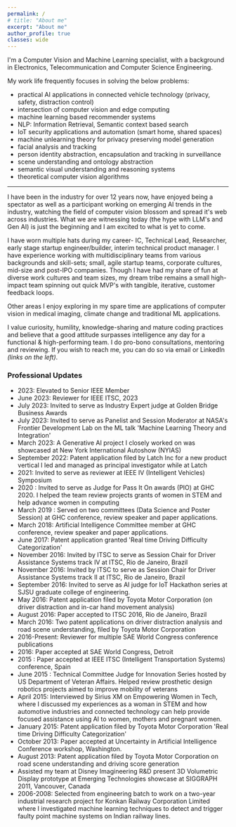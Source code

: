 ```yaml
---
permalink: /
# title: "About me"
excerpt: "About me"
author_profile: true
classes: wide
---
```


I'm a Computer Vision and Machine Learning specialist, with a background in Electronics, Telecommunication and Computer Science Engineering.

My work life frequently focuses in solving the below problems:
* practical AI applications in connected vehicle technology (privacy, safety, distraction control)
* intersection of computer vision and edge computing
* machine learning based recommender systems
* NLP: Information Retrieval, Semantic context based search
* IoT security applications and automation (smart home, shared spaces)
* machine unlearning theory for privacy preserving model generation
* facial analysis and tracking
* person identity abstraction, encapsulation and tracking in surveillance
* scene understanding and ontology abstraction
* semantic visual understanding and reasoning systems
* theoretical computer vision algorithms

---
I have been in the industry for over 12 years now, have enjoyed being a spectator as well as a participant working on emerging AI trends in the industry, watching the field of computer vision blossom and spread it's web across industries. 
What we are witnessing today (the hype with LLM's and Gen AI) is just the beginning and I am excited to what is yet to come.

I have worn multiple hats during my career- IC, Technical Lead, Researcher, early stage startup engineer/builder, interim technical product manager.
I have experience working with multidisciplinary teams from various backgrounds and skill-sets; small, agile startup teams, corporate cultures, mid-size and post-IPO companies. 
Though I have had my share of fun at diverse work cultures and team sizes, my dream tribe remains a small high-impact team spinning out quick MVP's with tangible, iterative, customer feedback loops.

Other areas I enjoy exploring in my spare time are applications of computer vision in medical imaging, climate change and traditional ML applications.

I value curiosity, humility, knowledge-sharing and mature coding practices and believe that a good attitude surpasses intelligence any day for a functional & high-performing team.
I do pro-bono consultations, mentoring and reviewing. If you wish to reach me, you can do so via email or LinkedIn _(links on the left)_.


### Professional Updates

* 2023: Elevated to Senior IEEE Member 
* June 2023:  Reviewer for IEEE ITSC, 2023
* July 2023: Invited to serve as Industry Expert judge at Golden Bridge Business Awards
* July 2023: Invited to serve as Panelist and Session Moderator at NASA's Frontier Development Lab on the ML talk 'Machine Learning Theory and Integration'
* March 2023: A Generative AI project I closely worked on was showcased at New York International Autoshow (NYIAS)
* September 2022: Patent application filed by Latch Inc for a new product vertical I led and managed as principal investigator while at Latch
* 2021: Invited to serve as reviewer at IEEE IV (Intelligent Vehicles) Symposium
* 2020 : Invited to serve as Judge for Pass It On awards (PIO) at GHC 2020. I helped the team review projects grants of women in STEM and help advance women in computing 
* March 2019 : Served on two committees (Data Science and Poster Session) at GHC conference, review speaker and paper applications.
* March 2018: Artificial Intelligence Committee member at GHC conference, review speaker and paper applications.
* June 2017: Patent application granted 'Real time Driving Difficulty Categorization'
* November 2016: Invited by ITSC to serve as Session Chair for Driver Assistance Systems track IV at ITSC, Rio de Janeiro, Brazil
* November 2016: Invited by ITSC to serve as Session Chair for Driver Assistance Systems track II at ITSC, Rio de Janeiro, Brazil
* September 2016: Invited to serve as AI judge for IoT Hackathon series at SJSU graduate college of engineering.
* May 2016: Patent application filed by Toyota Motor Corporation (on driver distraction and in-car hand movement analysis)
* August 2016: Paper accepted to ITSC 2016, Rio de Janeiro, Brazil 
* March 2016: Two patent applications on driver distraction analysis and road scene understanding, filed by Toyota Motor Corporation
* 2016-Present: Reviewer for multiple SAE World Congress conference publications
* 2016: Paper accepted at SAE World Congress, Detroit
* 2015 : Paper accepted at IEEE ITSC (Intelligent Transportation Systems) conference, Spain
* June 2015 : Technical Committee Judge for Innovation Series hosted by US Department of Veteran Affairs. Helped review prosthetic design robotics projects aimed to improve mobility of veterans
* April 2015: Interviewed by Sirius XM on Empowering Women in Tech, where I discussed my experiences as a woman in STEM and how automotive industries and connected technology can help provide focused assistance using AI to women, mothers and pregnant women.
* January 2015: Patent application filed by Toyota Motor Corporation 'Real time Driving Difficulty Categorization'
* October 2013: Paper accepted at Uncertainty in Artificial Intelligence Conference workshop, Washington.
* August 2013: Patent application filed by Toyota Motor Corporation on road scene understanding and driving score generation
* Assisted my team at Disney Imagineering R&D present 3D Volumetric Display prototype at Emerging Technologies showcase at SIGGRAPH 2011, Vancouver, Canada
* 2006-2008: Selected from engineering batch to work on a two-year industrial research project for Konkan Railway Corporation Limited where I investigated machine learning techniques to detect and trigger faulty point machine systems on Indian railway lines.


